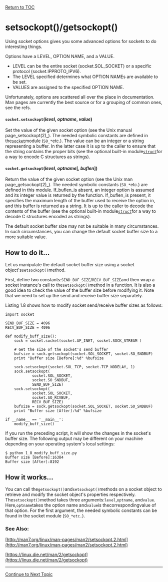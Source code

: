 <a href="https://github.com/CyberTrainingUSAF/08-Network-Programming/blob/master/00-Table-of-Contents.md" > Return to TOC </a>

# setsockopt\(\)/getsockopt\(\)

Using socket options gives you some advanced options for sockets to do interesting things.

Options have a LEVEL, OPTION NAME, and a VALUE.

* LEVEL can be the entire socket \(socket.SOL\_SOCKET\) or a specific protocol \(socket.IPPROTO\_IPV6\).
* The LEVEL specified determines what OPTION NAMEs are available to be set.
* VALUES are assigned to the specified OPTION NAME.

Unfortunately, options are scattered all over the place in documentation. Man pages are currently the best source or for a grouping of common ones, see the refs.

#### `socket.setsockopt`\(_level_,  _optname_,  _value_\)

Set the value of the given socket option \(see the Unix manual page_setsockopt\(2\)_\). The needed symbolic constants are defined in the[`socket`](https://docs.python.org/2/library/socket.html#module-socket)module \(`SO_*`etc.\). The value can be an integer or a string representing a buffer. In the latter case it is up to the caller to ensure that the string contains the proper bits \(see the optional built-in module[`struct`](https://docs.python.org/2/library/struct.html#module-struct)for a way to encode C structures as strings\).

#### `socket.getsockopt`\(_level_,  _optname_\[,  _buflen_\]\)

Return the value of the given socket option \(see the Unix man page_getsockopt\(2\)_\). The needed symbolic constants \(`SO_*`etc.\) are defined in this module. If\_buflen\_is absent, an integer option is assumed and its integer value is returned by the function. If\_buflen\_is present, it specifies the maximum length of the buffer used to receive the option in, and this buffer is returned as a string. It is up to the caller to decode the contents of the buffer \(see the optional built-in module[`struct`](https://docs.python.org/2/library/struct.html#module-struct)for a way to decode C structures encoded as strings\).

The default socket buffer size may not be suitable in many circumstances. In such circumstances, you can change the default socket buffer size to a more suitable value.

## How to do it...

Let us manipulate the default socket buffer size using a socket object's`setsockopt()`method.

First, define two constants:`SEND_BUF_SIZE`/`RECV_BUF_SIZE`and then wrap a socket instance's call to the`setsockopt()`method in a function. It is also a good idea to check the value of the buffer size before modifying it. Note that we need to set up the send and receive buffer size separately.

Listing 1.8 shows how to modify socket send/receive buffer sizes as follows:

```text
import socket

SEND_BUF_SIZE = 4096
RECV_BUF_SIZE = 4096

def modify_buff_size():
    sock = socket.socket(socket.AF_INET, socket.SOCK_STREAM )

    # Get the size of the socket's send buffer
    bufsize = sock.getsockopt(socket.SOL_SOCKET, socket.SO_SNDBUF)
    print "Buffer size [Before]:%d" %bufsize

    sock.setsockopt(socket.SOL_TCP, socket.TCP_NODELAY, 1)
    sock.setsockopt(
            socket.SOL_SOCKET,
            socket.SO_SNDBUF,
            SEND_BUF_SIZE)
    sock.setsockopt(
            socket.SOL_SOCKET,
            socket.SO_RCVBUF,
            RECV_BUF_SIZE)
    bufsize = sock.getsockopt(socket.SOL_SOCKET, socket.SO_SNDBUF)
    print "Buffer size [After]:%d" %bufsize

if __name__ == '__main__':
    modify_buff_size()
```

If you run the preceding script, it will show the changes in the socket's buffer size. The following output may be different on your machine depending on your operating system's local settings:

```text
$ python 1_8_modify_buff_size.py 
Buffer size [Before]:16384
Buffer size [After]:8192
```

## How it works...

You can call the`getsockopt()`and`setsockopt()`methods on a socket object to retrieve and modify the socket object's properties respectively. The`setsockopt()`method takes three arguments:`level`,`optname`, and`value`. Here,`optname`takes the option name and`value`is thecorrespondingvalue of that option. For the first argument, the needed symbolic constants can be found in the socket module \(`SO_*etc.`\).

### See Also:

[http://man7.org/linux/man-pages/man2/setsockopt.2.html](http://man7.org/linux/man-pages/man2/setsockopt.2.html)

[https://linux.die.net/man/2/getsockopt](https://linux.die.net/man/2/getsockopt)

---

<a href="https://github.com/CyberTrainingUSAF/08-Network-Programming/blob/master/08-advanced-functionality/network-byte-order.md" > Continue to Next Topic </a>

